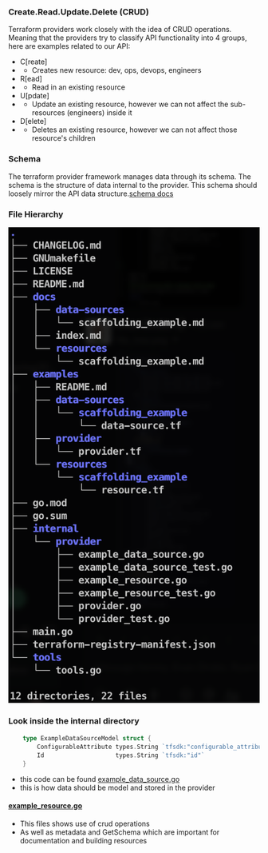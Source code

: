 
### Create.Read.Update.Delete (CRUD)
Terraform providers work closely with the idea of CRUD operations. Meaning that the providers
try to classify API functionality into 4 groups, here are examples related to our API:
- C[reate]
- - Creates new resource: dev, ops, devops, engineers
- R[ead]
- - Read in an existing resource
- U[pdate]
- - Update an existing resource, however we can not affect the sub-resources (engineers) inside it
- D[elete]
- - Deletes an existing resource, however we can not affect those resource's children

### Schema
The terraform provider framework manages data through its schema. The schema is the structure of data
internal to the provider. This schema should loosely mirror the API data structure.[schema docs](https://developer.hashicorp.com/terraform/plugin/sdkv2/schemas)

### File Hierarchy
![boiler plate file tree](file_tree.png)
### Look inside the internal directory
``` Go
    type ExampleDataSourceModel struct {
        ConfigurableAttribute types.String `tfsdk:"configurable_attribute"`
        Id                    types.String `tfsdk:"id"`
    }
```
- this code can be found [example_data_source.go](https://github.com/hashicorp/terraform-provider-scaffolding-framework/blob/95358ccbb8c897150c9cbe973c237448bdefcd4f/internal/provider/example_data_source.go)
- this is how data should be model and stored in the provider
#### [example_resource.go](https://github.com/hashicorp/terraform-provider-scaffolding-framework/blob/95358ccbb8c897150c9cbe973c237448bdefcd4f/internal/provider/example_resource.go)
- This files shows use of crud operations
- As well as metadata and GetSchema which are important for documentation and building resources
